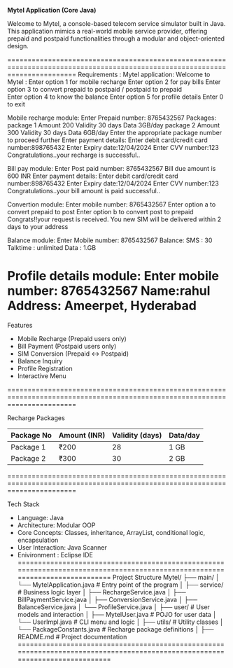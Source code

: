 **Mytel Application (Core Java)**

  Welcome to Mytel, a console-based telecom service simulator built in Java. This application mimics a real-world mobile service provider, offering prepaid and postpaid functionalities through a modular and object-oriented design.

============================================================================================================================= 
Requirements :
          Mytel application: 
  Welcome to Mytel  : 
  Enter option 1 for mobile recharge 
  Enter option 2 for pay bills 
  Enter option 3 to convert prepaid to postpaid / postpaid to prepaid  
  Enter option 4 to know the balance 
  Enter option 5 for profile details 
  Enter 0 to exit  
  
Mobile recharge module: 
  Enter Prepaid number: 8765432567 
  Packages: 
    package 1 
    Amount   200 
    Validity 30 days 
    Data 3GB/day 
  package 2 
    Amount   300 
    Validity 30 days 
    Data 6GB/day 
Enter the appropriate package number to proceed further 
  Enter payment details: 
  Enter debit card/credit card number:898765432 
  Enter Expiry date:12/04/2024 
  Enter CVV number:123 
  Congratulations..your recharge is successful.. 

  Bill pay module: 
    Enter Post paid number: 8765432567 
    Bill due amount is  600 INR 
    Enter payment details: 
    Enter debit card/credit card number:898765432 
    Enter Expiry date:12/04/2024 
    Enter CVV number:123 
  Congratulations..your bill amount is paid successful.. 

  Convertion module: 
    Enter mobile number: 8765432567 
    Enter  option a to convert prepaid to post 
    Enter option b to convert post to prepaid 
    Congrats!!your request is received. You new SIM will be delivered within 2 days to your address 
 
  Balance module: 
    Enter Mobile number: 8765432567 
    Balance: 
    SMS : 30 
    Talktime : unlimited 
    Data  :  1.GB 

  Profile details module: 
    Enter mobile number: 8765432567 
    Name:rahul 
    Address: Ameerpet, Hyderabad
============================================================================================================================= 
Features
  - Mobile Recharge (Prepaid users only)
  - Bill Payment (Postpaid users only)
  - SIM Conversion (Prepaid ↔ Postpaid)
  - Balance Inquiry
  - Profile Registration
  - Interactive Menu

============================================================================================================================= 

Recharge Packages

| Package No | Amount (INR) | Validity (days) | Data/day |
|------------|--------------|------------------|----------|
| Package 1  | ₹200         | 28               | 1 GB     |
| Package 2  | ₹300         | 30               | 2 GB     |

============================================================================================================================= 

 Tech Stack
  - Language: Java
  - Architecture: Modular OOP
  - Core Concepts: Classes, inheritance, ArrayList, conditional logic, encapsulation
  - User Interaction: Java Scanner
  - Enivironment : Eclipse IDE
============================================================================================================================= 
Project Structure
Mytel/
├── main/
│   └── MytelApplication.java         # Entry point of the program
│
├── service/                          # Business logic layer
│   ├── RechargeService.java
│   ├── BillPaymentService.java
│   ├── ConversionService.java
│   ├── BalanceService.java
│   └── ProfileService.java
│
├── user/                             # User models and interaction
│   ├── MytelUser.java                # POJO for user data
│   └── UserImpl.java                 # CLI menu and logic
│
├── utils/                            # Utility classes
│   └── PackageConstants.java         # Recharge package definitions
│
├── README.md                         # Project documentation
============================================================================================================================= 
